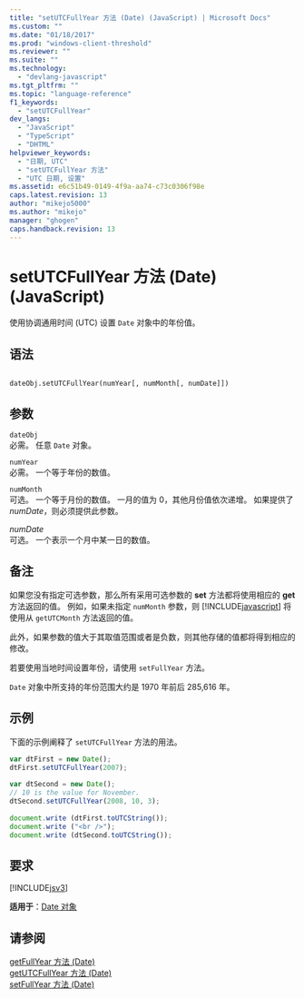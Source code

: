 ```yaml
---
title: "setUTCFullYear 方法 (Date) (JavaScript) | Microsoft Docs"
ms.custom: ""
ms.date: "01/18/2017"
ms.prod: "windows-client-threshold"
ms.reviewer: ""
ms.suite: ""
ms.technology: 
  - "devlang-javascript"
ms.tgt_pltfrm: ""
ms.topic: "language-reference"
f1_keywords: 
  - "setUTCFullYear"
dev_langs: 
  - "JavaScript"
  - "TypeScript"
  - "DHTML"
helpviewer_keywords: 
  - "日期, UTC"
  - "setUTCFullYear 方法"
  - "UTC 日期, 设置"
ms.assetid: e6c51b49-0149-4f9a-aa74-c73c0306f98e
caps.latest.revision: 13
author: "mikejo5000"
ms.author: "mikejo"
manager: "ghogen"
caps.handback.revision: 13
---
```

# setUTCFullYear 方法 (Date) (JavaScript)
使用协调通用时间 \(UTC\) 设置 `Date` 对象中的年份值。  
  
## 语法  
  
```  
  
dateObj.setUTCFullYear(numYear[, numMonth[, numDate]])   
```  
  
## 参数  
 `dateObj`  
 必需。  任意 `Date` 对象。  
  
 `numYear`  
 必需。  一个等于年份的数值。  
  
 `numMonth`  
 可选。  一个等于月份的数值。  一月的值为 0，其他月份值依次递增。  如果提供了 *numDate*，则必须提供此参数。  
  
 *numDate*  
 可选。  一个表示一个月中某一日的数值。  
  
## 备注  
 如果您没有指定可选参数，那么所有采用可选参数的 **set** 方法都将使用相应的 **get** 方法返回的值。  例如，如果未指定 `numMonth` 参数，则 [!INCLUDE[javascript](../../javascript/includes/javascript-md.md)] 将使用从 `getUTCMonth` 方法返回的值。  
  
 此外，如果参数的值大于其取值范围或者是负数，则其他存储的值都将得到相应的修改。  
  
 若要使用当地时间设置年份，请使用 `setFullYear` 方法。  
  
 `Date` 对象中所支持的年份范围大约是 1970 年前后 285,616 年。  
  
## 示例  
 下面的示例阐释了 `setUTCFullYear` 方法的用法。  
  
```javascript  
var dtFirst = new Date();  
dtFirst.setUTCFullYear(2007);  
  
var dtSecond = new Date();  
// 10 is the value for November.   
dtSecond.setUTCFullYear(2008, 10, 3);   
  
document.write (dtFirst.toUTCString());  
document.write ("<br />");  
document.write (dtSecond.toUTCString());  
```  
  
## 要求  
 [!INCLUDE[jsv3](../../javascript/reference/includes/jsv3-md.md)]  
  
 **适用于**：[Date 对象](../../javascript/reference/date-object-javascript.md)  
  
## 请参阅  
 [getFullYear 方法 \(Date\)](../../javascript/reference/getfullyear-method-date-javascript.md)   
 [getUTCFullYear 方法 \(Date\)](../../javascript/reference/getutcfullyear-method-date-javascript.md)   
 [setFullYear 方法 \(Date\)](../../javascript/reference/setfullyear-method-date-javascript.md)